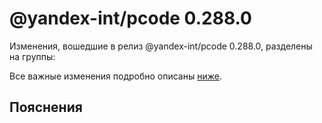 # @yandex-int/pcode 0.288.0

<!-- ЧЕЛОВЕЧЕСКОЕ ВСТУПЛЕНИЕ -->

Изменения, вошедшие в релиз @yandex-int/pcode 0.288.0, разделены на группы:

Все важные изменения подробно описаны [ниже](#Пояснения).

## Пояснения

